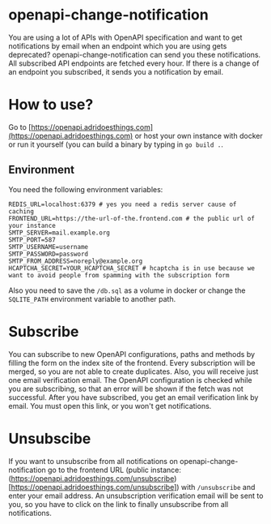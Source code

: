 # openapi-change-notification

You are using a lot of APIs with OpenAPI specification and want to get notifications by email when an endpoint which you are using gets deprecated? openapi-change-notification can send you these notifications.
All subscribed API endpoints are fetched every hour. If there is a change of an endpoint you subscribed, it sends you a notification by email. 

# How to use?

Go to [https://openapi.adridoesthings.com](https://openapi.adridoesthings.com) or host your own instance with docker or run it yourself (you can build a binary by typing in ``go build .``.

## Environment
You need the following environment variables:
```
REDIS_URL=localhost:6379 # yes you need a redis server cause of caching
FRONTEND_URL=https://the-url-of-the.frontend.com # the public url of your instance
SMTP_SERVER=mail.example.org
SMTP_PORT=587
SMTP_USERNAME=username
SMTP_PASSWORD=password
SMTP_FROM_ADDRESS=noreply@example.org
HCAPTCHA_SECRET=YOUR_HCAPTCHA_SECRET # hcaptcha is in use because we want to avoid people from spamming with the subscription form
```

Also you need to save the `/db.sql` as a volume in docker or change the `SQLITE_PATH` environment variable to another path.

# Subscribe
You can subscribe to new OpenAPI configurations, paths and methods by filling the form on the index site of the frontend. Every subscription will be merged, so you are not able to create duplicates. Also, you will receive just one email verification email. The OpenAPI configuration is checked while you are subscribing, so that an error will be shown if the fetch was not successful.
After you have subscribed, you get an email verification link by email. You must open this link, or you won't get notifications.

# Unsubscibe
If you want to unsubscribe from all notifications on openapi-change-notification go to the frontend URL (public instance: (https://openapi.adridoesthings.com/unsubscribe)[https://openapi.adridoesthings.com/unsubscribe]) with `/unsubscribe` and enter your email address. An unsubscription verification email will be sent to you, so you have to click on the link to finally unsubscribe from all notifications.
